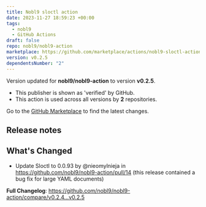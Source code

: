 ```yaml
---
title: Nobl9 sloctl action
date: 2023-11-27 18:59:23 +00:00
tags:
  - nobl9
  - GitHub Actions
draft: false
repo: nobl9/nobl9-action
marketplace: https://github.com/marketplace/actions/nobl9-sloctl-action
version: v0.2.5
dependentsNumber: "2"
---
```



Version updated for **nobl9/nobl9-action** to version **v0.2.5**.
- This publisher is shown as 'verified' by GitHub.
- This action is used across all versions by **2** repositories.

Go to the [GitHub Marketplace](https://github.com/marketplace/actions/nobl9-sloctl-action) to find the latest changes.

## Release notes

## What's Changed
* Update Sloctl to 0.0.93 by @nieomylnieja in https://github.com/nobl9/nobl9-action/pull/14 (this release contained a bug fix for large YAML documents)


**Full Changelog**: https://github.com/nobl9/nobl9-action/compare/v0.2.4...v0.2.5
